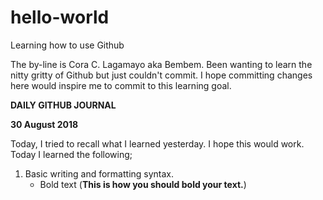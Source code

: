 # hello-world

Learning how to use Github

The by-line is Cora C. Lagamayo aka Bembem. Been wanting to learn the nitty gritty of Github  but just couldn't commit. I hope committing changes here would inspire me to commit to this learning goal.

**DAILY GITHUB JOURNAL**

**30 August 2018**

Today,  I tried to recall what I learned yesterday. I hope this would work. Today I learned the following; 
1. Basic writing and formatting syntax.
   - Bold text (**This is how you should bold your text.**)
